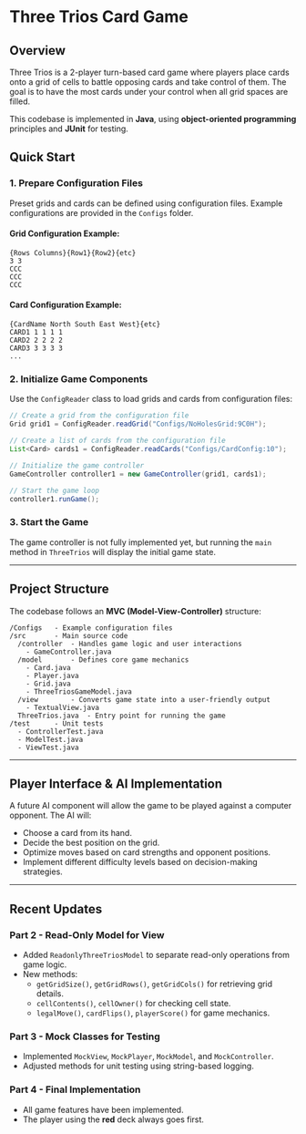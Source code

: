 # Three Trios Card Game

## Overview
Three Trios is a 2-player turn-based card game where players place cards onto a grid of cells to battle opposing cards and take control of them. The goal is to have the most cards under your control when all grid spaces are filled.

This codebase is implemented in **Java**, using **object-oriented programming** principles and **JUnit** for testing.

## Quick Start

### 1. Prepare Configuration Files
Preset grids and cards can be defined using configuration files. Example configurations are provided in the `Configs` folder.

#### Grid Configuration Example:
```
{Rows Columns}{Row1}{Row2}{etc}
3 3
CCC
CCC
CCC
```

#### Card Configuration Example:
```
{CardName North South East West}{etc}
CARD1 1 1 1 1
CARD2 2 2 2 2
CARD3 3 3 3 3
...
```

### 2. Initialize Game Components
Use the `ConfigReader` class to load grids and cards from configuration files:
```java
// Create a grid from the configuration file
Grid grid1 = ConfigReader.readGrid("Configs/NoHolesGrid:9C0H");

// Create a list of cards from the configuration file
List<Card> cards1 = ConfigReader.readCards("Configs/CardConfig:10");

// Initialize the game controller
GameController controller1 = new GameController(grid1, cards1);

// Start the game loop
controller1.runGame();
```

### 3. Start the Game
The game controller is not fully implemented yet, but running the `main` method in `ThreeTrios` will display the initial game state.

---

## Project Structure
The codebase follows an **MVC (Model-View-Controller)** structure:

```
/Configs   - Example configuration files
/src       - Main source code
  /controller  - Handles game logic and user interactions
    - GameController.java
  /model       - Defines core game mechanics
    - Card.java
    - Player.java
    - Grid.java
    - ThreeTriosGameModel.java
  /view        - Converts game state into a user-friendly output
    - TextualView.java
  ThreeTrios.java  - Entry point for running the game
/test      - Unit tests
  - ControllerTest.java
  - ModelTest.java
  - ViewTest.java
```

---

## Player Interface & AI Implementation
A future AI component will allow the game to be played against a computer opponent. The AI will:
- Choose a card from its hand.
- Decide the best position on the grid.
- Optimize moves based on card strengths and opponent positions.
- Implement different difficulty levels based on decision-making strategies.

---

## Recent Updates

### **Part 2 - Read-Only Model for View**
- Added `ReadonlyThreeTriosModel` to separate read-only operations from game logic.
- New methods:
  - `getGridSize()`, `getGridRows()`, `getGridCols()` for retrieving grid details.
  - `cellContents()`, `cellOwner()` for checking cell state.
  - `legalMove()`, `cardFlips()`, `playerScore()` for game mechanics.

### **Part 3 - Mock Classes for Testing**
- Implemented `MockView`, `MockPlayer`, `MockModel`, and `MockController`.
- Adjusted methods for unit testing using string-based logging.

### **Part 4 - Final Implementation**
- All game features have been implemented.
- The player using the **red** deck always goes first.
